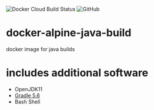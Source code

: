 ![Docker Cloud Build Status](https://img.shields.io/docker/cloud/build/netstack/alpine-java-build)
![GitHub](https://img.shields.io/github/license/NetstackDE/docker-alpine-java-build)

# docker-alpine-java-build
docker image for java builds

# includes additional software 

* OpenJDK11
* [Gradle 5.6](https://gradle.org/)  
* Bash Shell
